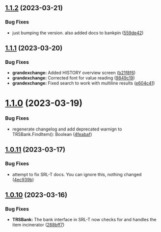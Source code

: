 ## [1.1.2](https://github.com/Torwent/SRL-T/compare/v1.1.1...v1.1.2) (2023-03-21)


### Bug Fixes

* just bumping the version. also added docs to bankpin ([559de42](https://github.com/Torwent/SRL-T/commit/559de427356285ccec480c0f2ecad3a4505b523c))



## [1.1.1](https://github.com/Torwent/SRL-T/compare/v1.1.0...v1.1.1) (2023-03-20)


### Bug Fixes

* **grandexchange:** Added HISTORY overview screen ([b21f8f6](https://github.com/Torwent/SRL-T/commit/b21f8f66eba7a81c8cdbf459139ea9830d55accb))
* **grandexchange:** Corrected font for value reading ([9849c19](https://github.com/Torwent/SRL-T/commit/9849c198441a68c0d54a0d2baf379ec56ecca408))
* **grandexchange:** Fixed search to work with multiline results ([e604c41](https://github.com/Torwent/SRL-T/commit/e604c41febef8283dd7888f5d0f044535cfa925b))



# [1.1.0](https://github.com/Torwent/SRL-T/compare/v1.0.11...v1.1.0) (2023-03-19)


### Bug Fixes

* regenerate changelog and add deprecated warnign to TRSBank.FindItem(): Boolean ([4feabaf](https://github.com/Torwent/SRL-T/commit/4feabafe07f7585a6d944befa9d7d599e23b275d))



## [1.0.11](https://github.com/Torwent/SRL-T/compare/v1.0.10...v1.0.11) (2023-03-17)


### Bug Fixes

* attempt to fix SRL-T docs. You can ignore this, nothing changed ([4ec939b](https://github.com/Torwent/SRL-T/commit/4ec939b327dd4d20028bb2d7f78b582e8a4111c7))



## [1.0.10](https://github.com/Torwent/SRL-T/compare/v1.0.9...v1.0.10) (2023-03-16)


### Bug Fixes

* **TRSBank:** The bank interface in SRL-T now checks for and handles the item incinerator ([288bff7](https://github.com/Torwent/SRL-T/commit/288bff7579234d3f0c5c7614b6fe1a5c9fb61193))



